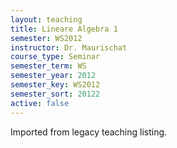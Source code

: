 ```yaml
---
layout: teaching
title: Lineare Algebra 1
semester: WS2012
instructor: Dr. Maurischat
course_type: Seminar
semester_term: WS
semester_year: 2012
semester_key: WS2012
semester_sort: 20122
active: false
---
```

Imported from legacy teaching listing.
